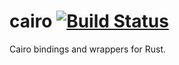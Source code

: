 # cairo [![Build Status](https://travis-ci.org/rust-gnome/cairo.png?branch=master)](https://travis-ci.org/rust-gnome/cairo)
Cairo bindings and wrappers for Rust.
